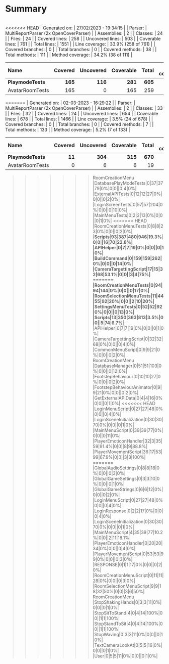 ﻿# Summary
|||
|:---|:---|
<<<<<<< HEAD
| Generated on: | 27/02/2023 - 19:34:15 |
| Parser: | MultiReportParser (2x OpenCoverParser) |
| Assemblies: | 2 |
| Classes: | 24 |
| Files: | 24 |
| Covered lines: | 258 |
| Uncovered lines: | 503 |
| Coverable lines: | 761 |
| Total lines: | 1551 |
| Line coverage: | 33.9% (258 of 761) |
| Covered branches: | 0 |
| Total branches: | 0 |
| Covered methods: | 38 |
| Total methods: | 111 |
| Method coverage: | 34.2% (38 of 111) |

|**Name**|**Covered**|**Uncovered**|**Coverable**|**Total**|**Line coverage**|**Covered**|**Total**|**Branch coverage**|**Covered**|**Total**|**Method coverage**|
|:---|---:|---:|---:|---:|---:|---:|---:|---:|---:|---:|---:|
|**PlaymodeTests**|**165**|**116**|**281**|**605**|**58.7%**|**0**|**0**|****|**22**|**41**|**53.6%**|
|AvatarRoomTests|165|0|165|259|100%|0|0||22|22|100%|
=======
| Generated on: | 02-03-2023 - 16:29:22 |
| Parser: | MultiReportParser (2x OpenCoverParser) |
| Assemblies: | 2 |
| Classes: | 33 |
| Files: | 32 |
| Covered lines: | 24 |
| Uncovered lines: | 654 |
| Coverable lines: | 678 |
| Total lines: | 1466 |
| Line coverage: | 3.5% (24 of 678) |
| Covered branches: | 0 |
| Total branches: | 0 |
| Covered methods: | 7 |
| Total methods: | 133 |
| Method coverage: | 5.2% (7 of 133) |

|**Name**|**Covered**|**Uncovered**|**Coverable**|**Total**|**Line coverage**|**Covered**|**Total**|**Branch coverage**|**Covered**|**Total**|**Method coverage**|
|:---|---:|---:|---:|---:|---:|---:|---:|---:|---:|---:|---:|
|**PlaymodeTests**|**11**|**304**|**315**|**670**|**3.4%**|**0**|**0**|****|**2**|**59**|**3.3%**|
|AvatarRoomTests|0|6|6|19|0%|0|0||0|2|0%|
>>>>>>> RoomCreationMenu
|DatabasePlayModeTests|0|37|37|79|0%|0|0||0|4|0%|
|ExternalAPITests|0|12|12|27|0%|0|0||0|2|0%|
|LoginScreenTests|0|57|57|204|0%|0|0||0|10|0%|
|MainMenuTests|0|2|2|13|0%|0|0||0|1|0%|
<<<<<<< HEAD
|RoomCreationMenuTests|0|8|8|23|0%|0|0||0|2|0%|
|**Scripts**|**93**|**387**|**480**|**946**|**19.3%**|**0**|**0**|****|**16**|**70**|**22.8%**|
|APIHelper|0|7|7|19|0%|0|0||0|1|0%|
|BuildCommand|0|159|159|262|0%|0|0||0|14|0%|
|CameraTargettingScript|17|15|32|68|53.1%|0|0||3|4|75%|
=======
|RoomCreationMenuTests|0|94|94|144|0%|0|0||0|17|0%|
|RoomSelectionMenuTests|11|44|55|92|20%|0|0||2|10|20%|
|SettingsMenuTests|0|52|52|92|0%|0|0||0|13|0%|
|**Scripts**|**13**|**350**|**363**|**813**|**3.5%**|**0**|**0**|****|**5**|**74**|**6.7%**|
|APIHelper|0|7|7|19|0%|0|0||0|1|0%|
|CameraTargettingScript|0|32|32|68|0%|0|0||0|4|0%|
|CommonMenuScript|0|9|9|21|0%|0|0||0|2|0%|
>>>>>>> RoomCreationMenu
|DatabaseManager|0|51|51|103|0%|0|0||0|12|0%|
|FootstepBehaviour|0|10|10|27|0%|0|0||0|2|0%|
|FootstepBehaviourAnimator|0|9|9|21|0%|0|0||0|2|0%|
|GetExternalAPIData|0|4|4|16|0%|0|0||0|1|0%|
<<<<<<< HEAD
|LoginMenuScript|0|27|27|48|0%|0|0||0|4|0%|
|LoginSceneInitialization|0|30|30|70|0%|0|0||0|1|0%|
|MainMenuScript|0|39|39|77|0%|0|0||0|11|0%|
|PlayerEmoticonHandler|32|3|35|59|91.4%|0|0||8|9|88.8%|
|PlayerMovementScript|36|17|53|99|67.9%|0|0||3|3|100%|
=======
|GlobalAudioSettings|0|8|8|18|0%|0|0||0|3|0%|
|GlobalGameSettings|0|3|3|10|0%|0|0||0|1|0%|
|GlobalGameStrings|0|6|6|12|0%|0|0||0|2|0%|
|LoginMenuScript|0|27|27|48|0%|0|0||0|4|0%|
|LoginResponse|0|2|2|17|0%|0|0||0|4|0%|
|LoginSceneInitialization|0|30|30|70|0%|0|0||0|1|0%|
|MainMenuScript|4|35|39|77|10.2%|0|0||2|11|18.1%|
|PlayerEmoticonHandler|0|20|20|34|0%|0|0||0|4|0%|
|PlayerMovementScript|0|53|53|99|0%|0|0||0|3|0%|
|RESPONSE|0|1|1|17|0%|0|0||0|2|0%|
|RoomCreationMenuScript|0|11|11|28|0%|0|0||0|3|0%|
|RoomSelectionMenuScript|9|9|18|32|50%|0|0||3|6|50%|
>>>>>>> RoomCreationMenu
|StopShakingHands|0|3|3|11|0%|0|0||0|1|0%|
|StopSitToStand|4|0|4|14|100%|0|0||1|1|100%|
|StopStandToSit|4|0|4|14|100%|0|0||1|1|100%|
|StopWaving|0|3|3|11|0%|0|0||0|1|0%|
|TextCameraLookAt|0|5|5|16|0%|0|0||0|1|0%|
|User|0|5|5|11|0%|0|0||0|1|0%|
